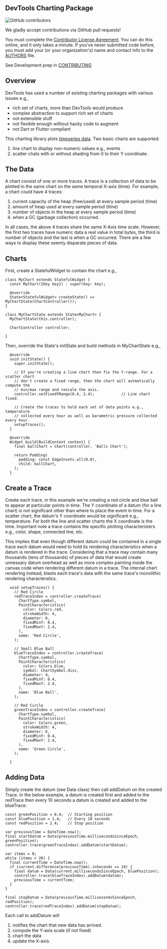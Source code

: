 ## DevTools Charting Package

![GitHub contributors](https://img.shields.io/github/contributors/flutter/devtools.svg)

We gladly accept contributions via GitHub pull requests!

You must complete the
[Contributor License Agreement](https://cla.developers.google.com/clas).
You can do this online, and it only takes a minute. If you've never submitted code before,
you must add your (or your organization's) name and contact info to the [AUTHORS](AUTHORS)
file.

See Development prep in [CONTRIBUTING](https://github.com/flutter/devtools/blob/master/CONTRIBUTING.md)

## Overview

DevTools has used a number of existing charting packages with various issues e.g.,
* rich set of charts, more than DevTools would produce
* complex abstraction to support rich set of charts
* not extensible stuff
* not flexible enough without hacky code to augment
* not Dart or Flutter compliant

This charting library plots [timeseries data](https://en.wikipedia.org/wiki/Time_series).  Two basic charts are supported:
1. line chart to display non-numeric values e.g., events
1. scatter chats with or without shading from 0 to their Y coordinate.

## The Data
A chart consist of one or more traces. A trace is a collection of data to be plotted in the same chart on the same temporal X-axis (time).  For example, a chart could have 4 traces:
1. current capacity of the heap (free/used) at every sample period (time)
1. amount of heap used at every sample period (time)
1. number of objects in the heap at every sample period (time)
1. when a GC (garbage collection) occurred.

In all cases, the above 4 traces share the same X-Axis time scale.  However, the first two traces have numeric data a real value in total bytes, the third is number of objects and the last is when a GC occurred.  There are a few ways to display these seemly disparate pieces of data.

## Charts

First, create a StatefulWidget to contain the chart e.g.,
```
class MyChart extends StatefulWidget {
  const MyChart({Key key}) : super(key: key);

  @override
  State<StatefulWidget> createState() => MyChartState(ChartController());
}

class MyChartState extends State<MyChart> {
  MyChartState(this.controller);

  ChartController controller;

}
```
Then, override the State's initState and build methods in MyChartState e.g.,

```
  @override
  void initState() {
    super.initState();

    // If you're creating a line chart then fix the Y-range. For a scatter chart
    // don't create a fixed range, then the chart will autmatically compute the
    // min/max range and rescale the axis.
    controller.setFixedYRange(0.4, 2.4);            // Line chart fixed.

    // Create the traces to hold each set of data points e.g., temperature
    // collected every hour as well as barametric pressure collected every hour.
    setupTraces();
  }

  @override
  Widget build(BuildContext context) {
    final ballChart = Chart(controller, 'Balls Chart');

    return Padding(
      padding: const EdgeInsets.all(0.0),
      child: ballChart,
    );
  }
```
## Create a Trace
Create each trace, in this example we're creating a red circle and blue ball to appear at particular points in time. The Y coordinate of a datum (for a line chart) is not significant other than where to place the event in time.  For a scatter chart, the datum's Y coordinate would be significant e.g., temperature. For both the line and scatter charts the X coordinate is the time. Important note a trace contains the specific plotting characteristers e.g., color, shape, connected line, etc.

This implies that even though different datum could be contained in a single trace each datum would need to hold its rendering characteristics when a datum is rendered in the trace. Considering that a trace may contain many thousands (tens of thousands) of pieces of data that would create unnessary datum overhead as well as more complex painting inside the canvas code when rendering different datum in a trace. The internal chart rendering instead, blasts each trace's data with the same trace's monolithic rendering characterstics.
```
  void setupTraces() {
    // Red Circle
    redTraceIndex = controller.createTrace(
      ChartType.symbol,
      PaintCharacteristics(
        color: Colors.red,
        strokeWidth: 4,
        diameter: 6,
        fixedMinY: 0.4,
        fixedMaxY: 2.4,
      ),
      name: 'Red Circle',
    );

    // Small Blue Ball
    blueTraceIndex = controller.createTrace(
      ChartType.symbol,
      PaintCharacteristics(
        color: Colors.blue,
        symbol: ChartSymbol.disc,
        diameter: 4,
        fixedMinY: 0.4,
        fixedMaxY: 2.4,
      ),
      name: 'Blue Ball',
    );

    // Red Circle
    greenTraceIndex = controller.createTrace(
      ChartType.symbol,
      PaintCharacteristics(
        color: Colors.green,
        strokeWidth: 4,
        diameter: 6,
        fixedMinY: 0.4,
        fixedMaxY: 2.4,
      ),
      name: 'Green Circle',
    );

  }
```
## Adding Data
Simply create the datum (see Data class) then call addDatum on the created Trace. In the below example, a datum is created first and added to the redTrace then every 10 seconds a datum is created and added to the blueTrace:
```
const greenPosition = 0.4;  // Starting position
const bluePosition = 1.4;   // Every 10 seconds
const redPosition = 2.4;    // Stop position

var previousTime = DateTime.now();
final startDatum = Data(previousTime.millisecondsSinceEpoch, greenPosition);
controller.trace(greenTraceIndex).addDatum(startDatum);

var items = 0;
while (items < 20) {
  final currentTime = DateTime.now();
  if (current.difference(previousTime).inSeconds >= 10) {
    final datum = Data(current.millisecondsSinceEpoch, bluePosition);
    controller.trace(blueTraceIndex).addDatum(datum);
    previousTime = currentTime;
  }
}

final stopDatum = Data(previousTime.millisecondsSinceEpoch, redPosition);
controller.trace(redTraceIndex).addDatum(stopDatum);
```
Each call to addDatum will 
1. notifies the chart that new data has arrived.
1. compute the Y-axis scale (if not fixed)
1. chart the data
1. update the X-axis.
